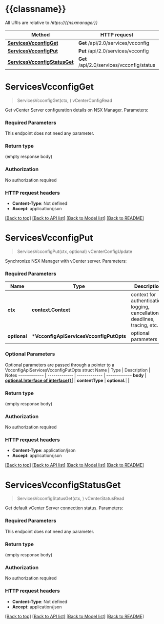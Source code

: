 # {{classname}}

All URIs are relative to *https://{{nsxmanager}}*

Method | HTTP request | Description
------------- | ------------- | -------------
[**ServicesVcconfigGet**](VcconfigApi.md#ServicesVcconfigGet) | **Get** /api/2.0/services/vcconfig | vCenterConfigRead
[**ServicesVcconfigPut**](VcconfigApi.md#ServicesVcconfigPut) | **Put** /api/2.0/services/vcconfig | vCenterConfigUpdate
[**ServicesVcconfigStatusGet**](VcconfigApi.md#ServicesVcconfigStatusGet) | **Get** /api/2.0/services/vcconfig/status | vCenterStatusRead

# **ServicesVcconfigGet**
> ServicesVcconfigGet(ctx, )
vCenterConfigRead

Get vCenter Server configuration details on NSX Manager.  Parameters:  

### Required Parameters
This endpoint does not need any parameter.

### Return type

 (empty response body)

### Authorization

No authorization required

### HTTP request headers

 - **Content-Type**: Not defined
 - **Accept**: application/json

[[Back to top]](#) [[Back to API list]](../README.md#documentation-for-api-endpoints) [[Back to Model list]](../README.md#documentation-for-models) [[Back to README]](../README.md)

# **ServicesVcconfigPut**
> ServicesVcconfigPut(ctx, optional)
vCenterConfigUpdate

Synchronize NSX Manager with vCenter server.  Parameters:  

### Required Parameters

Name | Type | Description  | Notes
------------- | ------------- | ------------- | -------------
 **ctx** | **context.Context** | context for authentication, logging, cancellation, deadlines, tracing, etc.
 **optional** | ***VcconfigApiServicesVcconfigPutOpts** | optional parameters | nil if no parameters

### Optional Parameters
Optional parameters are passed through a pointer to a VcconfigApiServicesVcconfigPutOpts struct
Name | Type | Description  | Notes
------------- | ------------- | ------------- | -------------
 **body** | [**optional.Interface of interface{}**](interface{}.md)|  | 
 **contentType** | **optional.**|  | 

### Return type

 (empty response body)

### Authorization

No authorization required

### HTTP request headers

 - **Content-Type**: application/json
 - **Accept**: application/json

[[Back to top]](#) [[Back to API list]](../README.md#documentation-for-api-endpoints) [[Back to Model list]](../README.md#documentation-for-models) [[Back to README]](../README.md)

# **ServicesVcconfigStatusGet**
> ServicesVcconfigStatusGet(ctx, )
vCenterStatusRead

Get default vCenter Server connection status.  Parameters:  

### Required Parameters
This endpoint does not need any parameter.

### Return type

 (empty response body)

### Authorization

No authorization required

### HTTP request headers

 - **Content-Type**: Not defined
 - **Accept**: application/json

[[Back to top]](#) [[Back to API list]](../README.md#documentation-for-api-endpoints) [[Back to Model list]](../README.md#documentation-for-models) [[Back to README]](../README.md)

